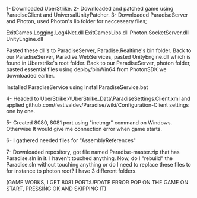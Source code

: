 1- Downloaded UberStrike.
2- Downloaded and patched game using ParadiseClient and UniversalUnityPatcher.
3- Downloaded ParadiseServer and Photon, used Photon's lib folder for necceseary files;

ExitGames.Logging.Log4Net.dll
ExitGamesLibs.dll
Photon.SocketServer.dll
UnityEngine.dll

Pasted these dll's to ParadiseServer, Paradise.Realtime's bin folder.
Back to our ParadiseServer, Paradise.WebServices, pasted UnityEngine.dll which is found in Uberstrike's root folder.
Back to our ParadiseServer, photon folder, pasted essential files using deploy/binWin64 from PhotonSDK we downloaded earlier.

Installed ParadiseService using InstallParadiseService.bat

4- Headed to UberStrike>\UberStrike_Data\ParadiseSettings.Client.xml and applied github.com/festivaldev/Paradise/wiki/Configuration-Client settings one by one.

5- Created 8080, 8081 port using "inetmgr" command on Windows. Otherwise It would give me connection error when game starts.

6- I gathered needed files for "AssemblyReferences"

7- Downloaded repository, got file named Paradise-master.zip that has Paradise.sln in it. I haven't touched anything.
Now, do I "rebuild" the Paradise.sln without touching anything or do I need to replace these files to for instance to photon root? I have 3 different folders.

(GAME WORKS, I GET 8081 PORT:UPDATE ERROR POP ON THE GAME ON START, PRESSING OK AND SKIPPING IT)
